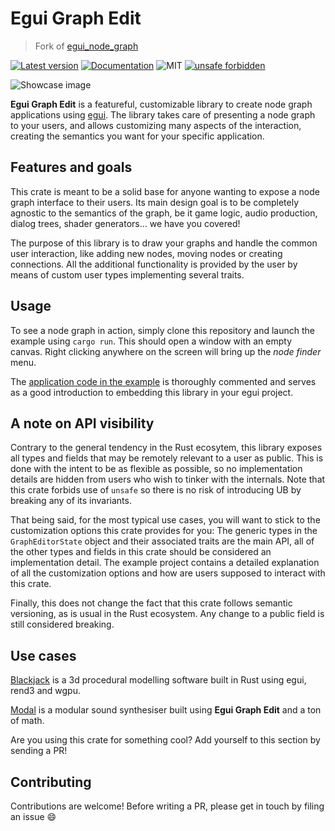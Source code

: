 # Egui Graph Edit
> Fork of [egui_node_graph](https://github.com/setzer22/egui_node_graph)

[![Latest version](https://img.shields.io/crates/v/egui-graph-edit.svg)](https://crates.io/crates/egui-graph-edit)
[![Documentation](https://docs.rs/egui-graph-edit/badge.svg)](https://docs.rs/egui-graph-edit)
![MIT](https://img.shields.io/badge/license-MIT-blue.svg)
[![unsafe forbidden](https://img.shields.io/badge/unsafe-forbidden-success.svg)](https://github.com/rust-secure-code/safety-dance/)

![Showcase image](https://raw.githubusercontent.com/kamirr/egui-graph-edit/main/showcase.png)

**Egui Graph Edit** is a featureful, customizable library to create node graph
applications using [egui](https://github.com/emilk/egui). The library takes care
of presenting a node graph to your users, and allows customizing many aspects of
the interaction, creating the semantics you want for your specific application.

## Features and goals
This crate is meant to be a solid base for anyone wanting to expose a node graph
interface to their users. Its main design goal is to be completely agnostic to
the semantics of the graph, be it game logic, audio production, dialog trees,
shader generators... we have you covered!

The purpose of this library is to draw your graphs and handle the common user
interaction, like adding new nodes, moving nodes or creating connections. All
the additional functionality is provided by the user by means of custom user
types implementing several traits.

## Usage
To see a node graph in action, simply clone this repository and launch the
example using `cargo run`. This should open a window with an empty canvas. Right
clicking anywhere on the screen will bring up the *node finder* menu.

The [application code in the example](https://github.com/kamirr/egui-graph-edit/blob/main/egui-graph-edit-example/src/app.rs)
is thoroughly commented and serves as a good introduction to embedding this
library in your egui project.

## A note on API visibility
Contrary to the general tendency in the Rust ecosytem, this library exposes all
types and fields that may be remotely relevant to a user as public. This is done
with the intent to be as flexible as possible, so no implementation details are
hidden from users who wish to tinker with the internals. Note that this crate
forbids use of `unsafe` so there is no risk of introducing UB by breaking any of
its invariants.

That being said, for the most typical use cases, you will want to stick to the
customization options this crate provides for you: The generic types in the
`GraphEditorState` object and their associated traits are the main API, all of
the other types and fields in this crate should be considered an implementation
detail. The example project contains a detailed explanation of all the
customization options and how are users supposed to interact with this crate.

Finally, this does not change the fact that this crate follows semantic
versioning, as is usual in the Rust ecosystem. Any change to a public field is
still considered breaking.

## Use cases

[Blackjack](https://github.com/setzer22/blackjack) is a 3d procedural modelling
software built in Rust using egui, rend3 and wgpu.

[Modal](https://github.com/kamirr/modal) is a modular sound synthesiser built
using **Egui Graph Edit** and a ton of math.

Are you using this crate for something cool? Add yourself to this section by
sending a PR!

## Contributing 
Contributions are welcome! Before writing a PR, please get in touch by filing an issue 😄
